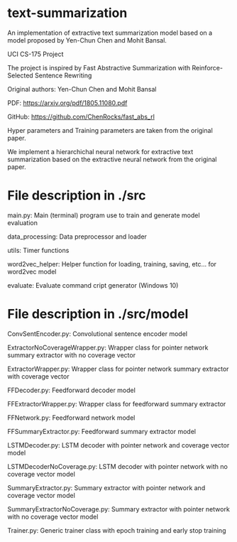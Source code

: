 # text-summarization
An implementation of extractive text summarization model based on a model proposed by Yen-Chun Chen and Mohit Bansal. 

UCI CS-175 Project

The project is inspired by Fast Abstractive Summarization with Reinforce-Selected Sentence Rewriting

Original authors: Yen-Chun Chen and Mohit Bansal

PDF: https://arxiv.org/pdf/1805.11080.pdf

GitHub: https://github.com/ChenRocks/fast_abs_rl


Hyper parameters and Training parameters are taken from the original paper.

We implement a hierarchichal neural network for extractive text summarization based on the extractive neural network from the original paper.



# File description in ./src

main.py: Main (terminal) program use to train and generate model evaluation

data_processing: Data preprocessor and loader

utils: Timer functions

word2vec_helper: Helper function for loading, training, saving, etc... for word2vec model

evaluate: Evaluate command cript generator (Windows 10)

# File description in ./src/model

ConvSentEncoder.py: Convolutional sentence encoder model

ExtractorNoCoverageWrapper.py: Wrapper class for pointer network summary extractor with no coverage vector 

ExtractorWrapper.py: Wrapper class for pointer network summary extractor with coverage vector

FFDecoder.py: Feedforward decoder model

FFExtractorWrapper.py: Wrapper class for feedforward summary extractor

FFNetwork.py: Feedforward network  model

FFSummaryExtractor.py: Feedforward summary extractor model

LSTMDecoder.py: LSTM decoder with pointer network and coverage vector model

LSTMDecoderNoCoverage.py: LSTM decoder with pointer network with no coverage vector model

SummaryExtractor.py: Summary extractor with pointer network and coverage vector model

SummaryExtractorNoCoverage.py: Summary extractor with pointer network with no coverage vector model

Trainer.py: Generic trainer class with epoch training and early stop training
